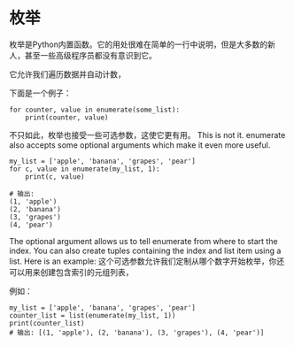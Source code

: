 # 枚举
枚举是Python内置函数。它的用处很难在简单的一行中说明，但是大多数的新人，甚至一些高级程序员都没有意识到它。

它允许我们遍历数据并自动计数，

下面是一个例子：

```
for counter, value in enumerate(some_list):
    print(counter, value)
```
不只如此，枚举也接受一些可选参数，这使它更有用。
This is not it. enumerate also accepts some optional arguments which make it even more useful.
```
my_list = ['apple', 'banana', 'grapes', 'pear']
for c, value in enumerate(my_list, 1):
    print(c, value)

# 输出:
(1, 'apple')
(2, 'banana')
(3, 'grapes')
(4, 'pear')
```
The optional argument allows us to tell enumerate from where to start the index. You can also create tuples containing the index and list item using a list. Here is an example:
这个可选参数允许我们定制从哪个数字开始枚举，你还可以用来创建包含索引的元组列表，

例如：

```
my_list = ['apple', 'banana', 'grapes', 'pear']
counter_list = list(enumerate(my_list, 1))
print(counter_list)
# 输出: [(1, 'apple'), (2, 'banana'), (3, 'grapes'), (4, 'pear')]
```
